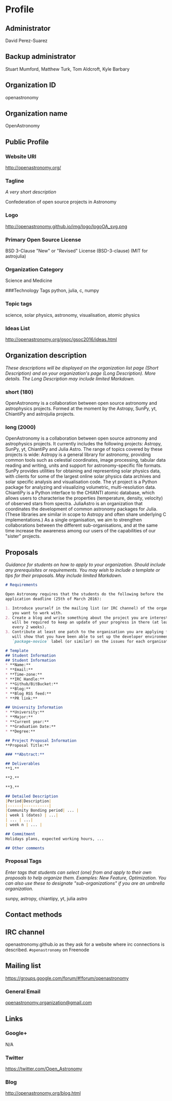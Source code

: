 # Profile

## Administrator
David Perez-Suarez

## Backup administrator
Stuart Mumford, Matthew Turk, Tom Aldcroft, Kyle Barbary

## Organization ID
openastronomy

## Organization name
OpenAstronomy

## Public Profile

### Website URl
http://openastronomy.org/

### Tagline

*A very short description*

Confederation of open source projects in Astronomy

### Logo
http://openastronomy.github.io/img/logo/logoOA_svg.png

### Primary Open Source License
BSD 3-Clause "New" or "Revised" License (BSD-3-clause)
(MIT for astrojulia)

### Organization Category
Science and Medicine

###Technology Tags
python, julia, c, numpy

### Topic tags
science, solar physics, astronomy, visualisation, atomic physics

### Ideas List
http://openastronomy.org/gsoc/gsoc2016/ideas.html

## Organization description 

*These descriptions will be displayed on the
organization list page (Short Description) and on your organization's page (Long
Description). More details. The Long Description may include limited Markdown.*

### short (180)

OpenAstronomy is a collaboration between open source
astronomy and astrophysics projects. Formed at the moment by the
Astropy, SunPy, yt, ChiantiPy and  astrojulia projects.

### long (2000)

OpenAstronomy is a collaboration between open source
astronomy and astrophysics projects. It currently includes the following
projects: Astropy, SunPy, yt, ChiantiPy and  Julia Astro. 
The range of topics covered by these projects is wide: Astropy is a general
library for astronomy, providing common tools such as celestial coordinates,
image processing, tabular data reading and writing, units and support for
astronomy-specific file formats. 
SunPy provides utilities for obtaining and representing solar physics data, with
clients for some of the largest online solar physics data archives and solar
specific analysis and visualisation code. 
The yt project is a Python package for analyzing and visualizing volumetric,
multi-resolution data. ChiantiPy is a Python interface to the CHIANTI atomic
database, which allows users to characterise the properties (temperature,
density, velocity) of observed stars from spectra.
JuliaAstro is an organization that coordinates the development of common
astronomy packages for Julia.
(These libraries are similar in scope to Astropy and often share underlying C
implementations.)
As a single organisation, we aim to strengthen collaborations
between the different sub-organisations, and at the same time increase the
awareness among our users of the capabilities of our "sister" projects.

## Proposals
*Guidance for students on how to apply to your organization. Should include any prerequisites or requirements. You may wish to include a template or tips for their proposals. May include limited Markdown.*

```markdown
# Requirements

Open Astronomy requires that the students do the following before the
application deadline (25th of March 2016):

1. Introduce yourself in the mailing list (or IRC channel) of the organisation
   you want to work with.
2. Create a blog and write something about the project you are interested in. You
   will be required to keep an update of your progress in there (at least one post
   every 2 weeks).
3. Contribute at least one patch to the organisation you are applying for. This
   will show that you have been able to set up the developer environment. Check the
   `package-novice` label (or similar) on the issues for each organisation.

# Template
## Student Information
## Student Information
* **Name:** 
* **Email:** 
* **Time-zone:**
* **IRC Handle:**
* **Github/BitBucket:**
* **Blog:** 
* **Blog RSS feed:**
* **PR link:**

## University Information
* **University:**
* **Major:**
* **Current year:**
* **Graduation Date:**
* **Degree:**

## Project Proposal Information
**Proposal Title:**

### **Abstract:**

## Deliverables
**1.**

**2.**

**3.**

## Detailed Description
|Period|Description|
|------|-----------|
|Community Bonding period| ... |
| week 1 (dates) | ...|
| ... | ...|
| week n | ... |

## Commitment
Holidays plans, expected working hours, ...

## Other comments

```
### Proposal Tags
*Enter tags that students can select (one) from and apply to their own proposals to help organize them. Examples: New Feature, Optimization. You can also use these to designate "sub-organizations" if you are an umbrella organization.*

sunpy, astropy, chiantipy, yt, julia astro

## Contact methods

## IRC channel

openastronomy.github.io as they ask for a website where irc connections is described.
```#openastronomy``` on Freenode

## Mailing list

https://groups.google.com/forum/#!forum/openastronomy 

### General Email

openastronomy.organization@gmail.com

## Links
### Google+
N/A

### Twitter
https://twitter.com/Open_Astronomy

### Blog
http://openastronomy.org/blog.html


